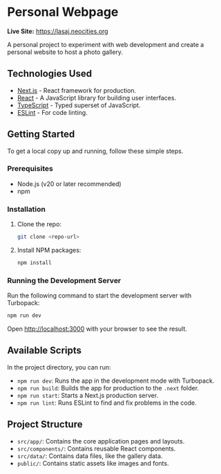 # Personal Webpage

**Live Site:** https://lasaj.neocities.org

A personal project to experiment with web development and create a personal website to host a photo gallery.

## Technologies Used

*   [Next.js](https://nextjs.org/) - React framework for production.
*   [React](https://reactjs.org/) - A JavaScript library for building user interfaces.
*   [TypeScript](https://www.typescriptlang.org/) - Typed superset of JavaScript.
*   [ESLint](https://eslint.org/) - For code linting.

## Getting Started

To get a local copy up and running, follow these simple steps.

### Prerequisites

*   Node.js (v20 or later recommended)
*   npm

### Installation

1.  Clone the repo:
    ```sh
    git clone <repo-url>
    ```
2.  Install NPM packages:
    ```sh
    npm install
    ```

### Running the Development Server

Run the following command to start the development server with Turbopack:

```sh
npm run dev
```

Open [http://localhost:3000](http://localhost:3000) with your browser to see the result.

## Available Scripts

In the project directory, you can run:

*   `npm run dev`: Runs the app in the development mode with Turbopack.
*   `npm run build`: Builds the app for production to the `.next` folder.
*   `npm run start`: Starts a Next.js production server.
*   `npm run lint`: Runs ESLint to find and fix problems in the code.

## Project Structure

*   `src/app/`: Contains the core application pages and layouts.
*   `src/components/`: Contains reusable React components.
*   `src/data/`: Contains data files, like the gallery data.
*   `public/`: Contains static assets like images and fonts.